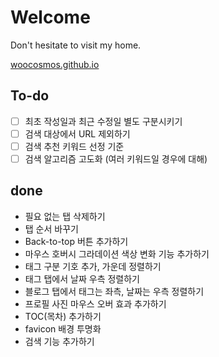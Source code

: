 # Welcome

Don't hesitate to visit my home.

[woocosmos.github.io](https://woocosmos.github.io/)


## To-do

- [ ] 최초 작성일과 최근 수정일 별도 구분시키기
- [ ] 검색 대상에서 URL 제외하기
- [ ] 검색 추천 키워드 선정 기준
- [ ] 검색 알고리즘 고도화 (여러 키워드일 경우에 대해)

## done
- 필요 없는 탭 삭제하기
- 탭 순서 바꾸기
- Back-to-top 버튼 추가하기
- 마우스 호버시 그라데이션 색상 변화 기능 추가하기
- 태그 구분 기호 추가, 가운데 정렬하기
- 태그 탭에서 날짜 우측 정렬하기
- 블로그 탭에서 태그는 좌측, 날짜는 우측 정렬하기
- 프로필 사진 마우스 오버 효과 추가하기
- TOC(목차) 추가하기
- favicon 배경 투명화
- 검색 기능 추가하기